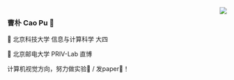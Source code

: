 <img align="right" src="https://github-readme-stats.vercel.app/api?theme=tokyonight&username=caopulan&show_icons=true" />

### 曹朴 Cao Pu :star2:


:orange_book: 北京科技大学 信息与计算科学 大四

:blue_book: 北京邮电大学 PRIV-Lab 直博

计算机视觉方向，努力做实验:mag_right: / 发paper:page_facing_up:！
